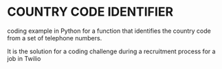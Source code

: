 # COUNTRY CODE IDENTIFIER #

coding example in Python for a function that identifies the country code from a set of telephone numbers.

It is the solution for a coding challenge during a recruitment process for a job in Twilio
